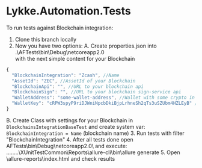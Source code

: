 # Lykke.Automation.Tests
To run tests against Blockchain integration:
1. Clone this branch locally
2. Now you have two options:
  A. Create properties.json into .\AFTests\bin\Debug\netcoreapp2.0\
with the next simple content for your Blockchain

```javascript
{
  "BlockchainIntegration": "Zcash", //Name
  "AssetId": "ZEC", //AssetId of your Blockchain
  "BlockchainApi": "", //URL to your blockchain api
  "BlockchainSign": "", //URL to your blockchain sign-service api
  "WalletAddress": "some-wallet-address", //Wallet with some crypto in your blockchain testnet
  "WalletKey": "cRPW3spyP9riDJWniNpcbDkiBjpLrhneSh2qTs3uSZUbm4HZLEyB" //Key of your Wallet with some crypto
}
```

  B. Create Class with settings for your Blockchain in ```BlockchainsIntegrationBaseTest``` and create system var: ```BlockchainIntegration = Name``` (blockchain name)
3. Run tests with filter "BlockchainIntegration"
4. After all tests done open AFTests\bin\Debug\netcoreapp2.0\ and execute: 
..\..\..\..\XUnitTestCommon\Reports\allure-cli\bin\allure generate
5. Open \allure-reports\index.html and check results
